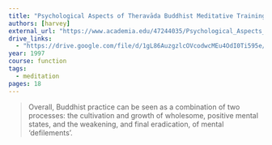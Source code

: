 ```yaml
---
title: "Psychological Aspects of Theravāda Buddhist Meditative Training: Cultivating an I-less Self"
authors: [harvey]
external_url: "https://www.academia.edu/47244035/Psychological_Aspects_of_Therav%C4%81da_Buddhist_Meditative_Training_Cultivating_an_I_less_Self"
drive_links:
  - "https://drive.google.com/file/d/1gL86AuzgzlcOVcodwcMEu4OdI0Ti595e/view?usp=drivesdk"
year: 1997
course: function
tags:
  - meditation
pages: 18
---
```


> Overall, Buddhist practice can be seen as a combination of two processes: the cultivation and growth of wholesome, positive mental states, and the weakening, and final eradication, of mental ‘defilements’.


